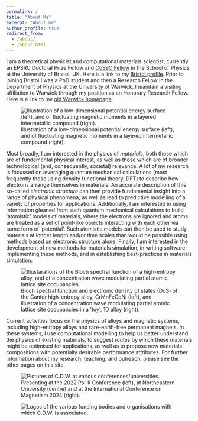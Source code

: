 ```yaml
---
permalink: /
title: "About Me"
excerpt: "About me"
author_profile: true
redirect_from: 
  - /about/
  - /about.html
---
```


I am a theoretical physicist and computational materials scientist, currently an EPSRC Doctoral Prize Fellow and <a href="https://www.cosec.ac.uk/what-is-cosec/cosec-fellowship-programme/" target="_blank">CoSeC Fellow</a> in the School of Physics at the University of Bristol, UK. Here is a link to my <a href="https://research-information.bris.ac.uk/en/persons/christopher-d-woodgate" target="_blank">Bristol profile</a>. Prior to joining Bristol I was a PhD student and then a Research Fellow in the Department of Physics at the University of Warwick. I maintain a visiting affiliation to Warwick through my position as an Honorary Research Fellow. Here is a link to my <a href="https://warwick.ac.uk/fac/sci/hetsys/people/studentscohort1/woodgate/" target="_blank">old Warwick homepage</a>.

<figure class="align-center">
  <img src="{{ site.url }}{{ site.baseurl }}/images/pes_and_magnetism.jpg" alt="Illustration of a low-dimensional potential energy surface (left), and of fluctuating magnetic moments in a layered intermetallic compound (right).">
  <figcaption>Illustration of a low-dimensional potential energy surface (left), and of fluctuating magnetic moments in a layered intermetallic compound (right).</figcaption>
</figure> 

Most broadly, I am interested in the physics of _materials_, both those which are of fundamental physical interest, as well as those which are of broader technological (and, consequently, societal) relevance. A lot of my research is focussed on leveraging quantum mechanical calculations (most frequently those using density functional theory, DFT) to describe how electrons arrange themselves in materials. An accurate description of this so-called _electronic structure_ can then provide fundamental insight into a range of physical phenomena, as well as lead to predictive modelling of a variety of properties for applications. Additionally, I am interested in using information gleaned from such quantum mechanical calculations to build ‘atomistic’ models of materials, where the electrons are ignored and atoms are treated as a set of point-like objects interacting with each other via some form of ‘potential’. Such atomistic models can then be used to study materials at longer length and/or time scales than would be possible using methods based on electronic structure alone. Finally, I am interested in the development of new methods for materials simulation, in writing software implementing these methods, and in establishing best-practices in materials simulation.

<figure class="align-center">
  <img src="{{ site.url }}{{ site.baseurl }}/images/alloy_bsf_concentration_wave.jpg" alt="Illustarations of the Bloch spectral function of a high-entropy alloy, and of a concentration wave modulating partial atomic lattice site occupancies.">
  <figcaption>Bloch spectral function and electronic density of states (DoS) of the Cantor high-entropy alloy, CrMnFeCoNi (left), and illustration of a concentration wave modulating partial atomic lattice site occupancies in a 'toy', 1D alloy (right).</figcaption>
</figure> 

Current activities focus on the physics of alloys and magnetic systems, including high-entropy alloys and rare-earth-free permanent magnets. In these systems, I use computational modelling to help us better understand the physics of existing materials, to suggest routes by which these materials might be optimised for applications, as well as to propose new materials compositions with potentially desirable performance attributes. For further information about my research, teaching, and outreach, please see the other pages on this site.

<figure class="align-center">
  <img src="{{ site.url }}{{ site.baseurl }}/images/travel_pictures.jpg" alt="Pictures of C.D.W. at various conferences/universities.">
  <figcaption>Presenting at the 2022 Psi-k Conference (left), at Northeastern University (centre) and at the International Conference on Magnetism 2024 (right).</figcaption>
</figure> 

<!--
<figure style="width: 300px" class="align-center">
  <img src="{{ site.url }}{{ site.baseurl }}/images/mrs_fall.jpg" alt="">
  <figcaption>Presenting at the 2022 Materials Research Society (MRS) Fall Meeting in Boston, USA.</figcaption>
</figure> 
-->

<figure class="align-center">
  <img src="{{ site.url }}{{ site.baseurl }}/images/grouped_logos.jpg" alt="Logos of the various funding bodies and organisations with which C.D.W. is associated.">
</figure> 

<!--
<figure style="width: 300px" class="align-center">
  <img src='{{ site.url }}{{ site.baseurl }}/images/UoB_RGB_24.png' alt='Bristol Logo'>
</figure>

<figure style="width: 250px" class="align-center">
  <img src='{{ site.url }}{{ site.baseurl }}/images/CoSec_Logo_Final.jpg' alt='CoSeC Logo'>
</figure>

<figure style="width: 300px" class="align-center">
  <img src='{{ site.url }}{{ site.baseurl }}/images/new_epsrc_logo.png' alt='EPSRC Logo'>
</figure>
-->

<!--<img align='center' style='width: 300px' src='images/new_epsrc_logo.png' alt='EPSRC Logo'> -->
